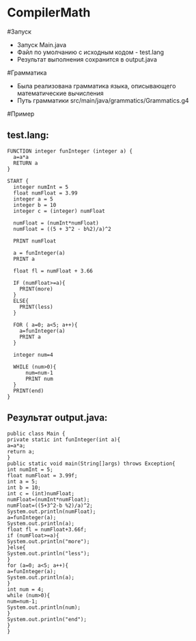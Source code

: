 # CompilerMath

#Запуск
- Запуск Main.java
- Файл по умолчанию с исходным кодом - test.lang 
- Результат выполнения сохранится в output.java

#Грамматика
 - Была реализована грамматика языка, описывающего математические вычисления
 - Путь грамматики src/main/java/grammatics/Grammatics.g4
 
 #Пример
 ## test.lang: 
```
FUNCTION integer funInteger (integer a) {
  a=a*a
  RETURN a
}

START {
  integer numInt = 5
  float numFloat = 3.99
  integer a = 5
  integer b = 10
  integer c = (integer) numFloat

  numFloat = (numInt*numFloat)
  numFloat = ((5 + 3^2 - b%2)/a)^2

  PRINT numFloat

  a = funInteger(a)
  PRINT a

  float fl = numFloat + 3.66

  IF (numFloat>=a){
    PRINT(more)
  }
  ELSE{
    PRINT(less)
  }

  FOR ( a=0; a<5; a++){
    a=funInteger(a)
    PRINT a
  }

  integer num=4

  WHILE (num>0){
      num=num-1
      PRINT num
  }
  PRINT(end)
}
```
 ## Результат output.java:
```
public class Main {
private static int funInteger(int a){
a=a*a;
return a;
}
public static void main(String[]args) throws Exception{
int numInt = 5;
float numFloat = 3.99f;
int a = 5;
int b = 10;
int c = (int)numFloat;
numFloat=(numInt*numFloat);
numFloat=((5+3^2-b %2)/a)^2;
System.out.println(numFloat);
a=funInteger(a);
System.out.println(a);
float fl = numFloat+3.66f;
if (numFloat>=a){
System.out.println("more");
}else{
System.out.println("less");
}
for (a=0; a<5; a++){
a=funInteger(a);
System.out.println(a);
}
int num = 4;
while (num>0){
num=num-1;
System.out.println(num);
}
System.out.println("end");
}
}
```

